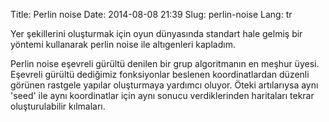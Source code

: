 Title: Perlin noise
Date: 2014-08-08 21:39
Slug: perlin-noise
Lang: tr

Yer şekillerini oluşturmak için oyun dünyasında standart hale gelmiş bir yöntemi kullanarak perlin noise ile altıgenleri kapladım.

Perlin noise eşevreli gürültü denilen bir grup algoritmanın en meşhur üyesi. Eşevreli gürültü dediğimiz fonksiyonlar beslenen koordinatlardan düzenli görünen rastgele yapılar oluşturmaya yardımcı oluyor. Öteki artılarıysa aynı 'seed' ile aynı koordinatlar için aynı sonucu verdiklerinden haritaları tekrar oluşturulabilir kılmaları.

<div markdown="span" class="video-container">
<img class="gfyitem" data-id="GraveCooperativeAntelopegroundsquirrel"/>
</div>
